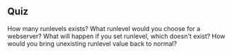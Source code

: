 
## Quiz

How many runlevels exists?
What runlevel would you choose for a webserver?
What will happen if you set runlevel, which doesn't exist?
How would you bring unexisting runlevel value back to normal?
